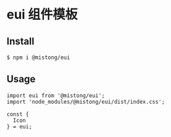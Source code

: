 # eui 组件模板

## Install

```
$ npm i @mistong/eui
```

## Usage

```
import eui from '@mistong/eui';
import 'node_modules/@mistong/eui/dist/index.css';

const {
  Icon
} = eui;
```

